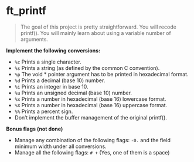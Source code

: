 # ft_printf

> The goal of this project is pretty straightforward. You will recode printf(). You will mainly learn about using a variable number of arguments.

**Implement the following conversions:**
- `%c` Prints a single character.
- `%s` Prints a string (as defined by the common C convention).
- `%p` The void * pointer argument has to be printed in hexadecimal format.
- `%d` Prints a decimal (base 10) number.
- `%i` Prints an integer in base 10.
- `%u` Prints an unsigned decimal (base 10) number.
- `%x` Prints a number in hexadecimal (base 16) lowercase format.
- `%X` Prints a number in hexadecimal (base 16) uppercase format.
- `%%` Prints a percent sign.
- Don’t implement the buffer management of the original printf().

**Bonus flags (not done)**
- Manage any combination of the following flags: `-0.` and the field minimum width
under all conversions.
- Manage all the following flags: `# +` (Yes, one of them is a space)
